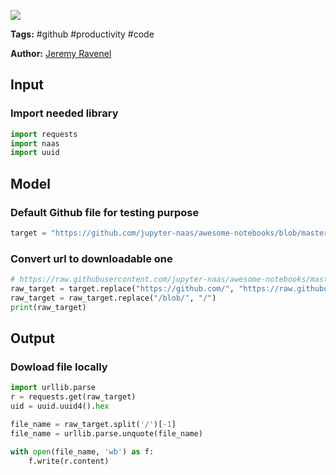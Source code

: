 <a href="https://app.naas.ai/user-redirect/naas/downloader?url=https://raw.githubusercontent.com/jupyter-naas/awesome-notebooks/master/Github/Github_Download_file_from_url.ipynb" target="_parent"><img src="https://naasai-public.s3.eu-west-3.amazonaws.com/open_in_naas.svg"/></a>

**Tags:** #github #productivity #code

**Author:** [Jeremy Ravenel](https://www.linkedin.com/in/ACoAAAJHE7sB5OxuKHuzguZ9L6lfDHqw--cdnJg/)

## Input

### Import needed library


```python
import requests
import naas
import uuid
```

## Model

### Default Github file for testing purpose


```python
target = "https://github.com/jupyter-naas/awesome-notebooks/blob/master/Plotly/Create%20Candlestick%20chart.ipynb"
```

### Convert url to downloadable one


```python
# https://raw.githubusercontent.com/jupyter-naas/awesome-notebooks/master/Dataviz/Plotly/Create%20Candlestick%20chart.ipynb
raw_target = target.replace("https://github.com/", "https://raw.githubusercontent.com/")
raw_target = raw_target.replace("/blob/", "/")
print(raw_target)
```

## Output

### Dowload file locally


```python
import urllib.parse
r = requests.get(raw_target)
uid = uuid.uuid4().hex

file_name = raw_target.split('/')[-1]
file_name = urllib.parse.unquote(file_name)

with open(file_name, 'wb') as f:
    f.write(r.content)
```
